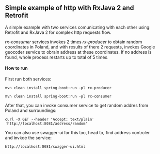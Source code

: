 ## Simple example of http with RxJava 2 and Retrofit


A simple example with two services comunicating with each other using Retrofit and RxJava 2 for complex http requests flow.
 
 _rx-consumer_ services invokes 2 times _rx-producer_ to obtain random coordinates in Poland, and with results of there 2 requests, invokes Google geocoder service to obrain address at these coordinates.
 If no address is found, whole process restarts up to total of 5 times.
 



#### How to run
First run both services:

`mvn clean install spring-boot:run -pl rx-producer`

`mvn clean install spring-boot:run -pl rx-consumer`

After that, you can invoke consumer service to get random addres from Poland and surroundings:

`curl -X GET --header 'Accept: text/plain' 'http://localhost:8081/address/random'
`

You can also use swagger-ui for this too, head to, find address controler and invkoe the service:

`http://localhost:8081/swagger-ui.html`
